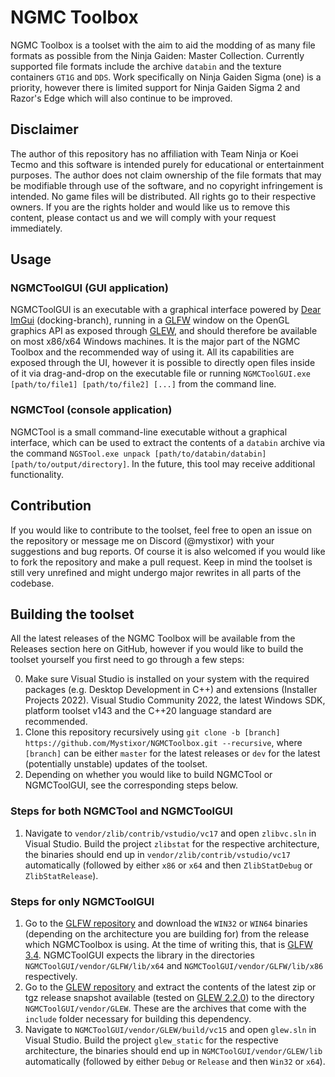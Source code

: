 # NGMC Toolbox

NGMC Toolbox is a toolset with the aim to aid the modding of as many file formats as possible from the Ninja Gaiden: Master Collection. Currently supported file formats include the archive `databin` and the texture containers `GT1G` and `DDS`. Work specifically on Ninja Gaiden Sigma (one) is a priority, however there is limited support for Ninja Gaiden Sigma 2 and Razor's Edge which will also continue to be improved.

## Disclaimer

The author of this repository has no affiliation with Team Ninja or Koei Tecmo and this software is intended purely for educational or entertainment purposes. The author does not claim ownership of the file formats that may be modifiable through use of the software, and no copyright infringement is intended. No game files will be distributed. All rights go to their respective owners. If you are the rights holder and would like us to remove this content, please contact us and we will comply with your request immediately.

## Usage

### NGMCToolGUI (GUI application)

NGMCToolGUI is an executable with a graphical interface powered by [Dear ImGui](https://github.com/ocornut/imgui/tree/docking) (docking-branch), running in a [GLFW](https://github.com/glfw/glfw) window on the OpenGL graphics API as exposed through [GLEW](https://github.com/nigels-com/glew), and should therefore be available on most x86/x64 Windows machines. It is the major part of the NGMC Toolbox and the recommended way of using it. All its capabilities are exposed through the UI, however it is possible to directly open files inside of it via drag-and-drop on the executable file or running `NGMCToolGUI.exe [path/to/file1] [path/to/file2] [...]` from the command line.

### NGMCTool (console application)

NGMCTool is a small command-line executable without a graphical interface, which can be used to extract the contents of a `databin` archive via the command `NGSTool.exe unpack [path/to/databin/databin] [path/to/output/directory]`. In the future, this tool may receive additional functionality.

## Contribution

If you would like to contribute to the toolset, feel free to open an issue on the repository or message me on Discord (@mystixor) with your suggestions and bug reports. Of course it is also welcomed if you would like to fork the repository and make a pull request. Keep in mind the toolset is still very unrefined and might undergo major rewrites in all parts of the codebase.

## Building the toolset

All the latest releases of the NGMC Toolbox will be available from the Releases section here on GitHub, however if you would like to build the toolset yourself you first need to go through a few steps:

0. Make sure Visual Studio is installed on your system with the required packages (e.g. Desktop Development in C++) and extensions (Installer Projects 2022). Visual Studio Community 2022, the latest Windows SDK, platform toolset v143 and the C++20 language standard are recommended.
1. Clone this repository recursively using `git clone -b [branch] https://github.com/Mystixor/NGMCToolbox.git --recursive`, where `[branch]` can be either `master` for the latest releases or `dev` for the latest (potentially unstable) updates of the toolset.
2. Depending on whether you would like to build NGMCTool or NGMCToolGUI, see the corresponding steps below.

### Steps for both NGMCTool and NGMCToolGUI

1. Navigate to `vendor/zlib/contrib/vstudio/vc17` and open `zlibvc.sln` in Visual Studio. Build the project `zlibstat` for the respective architecture, the binaries should end up in `vendor/zlib/contrib/vstudio/vc17` automatically (followed by either `x86` or `x64` and then `ZlibStatDebug` or `ZlibStatRelease`).

### Steps for only NGMCToolGUI

1. Go to the [GLFW repository](https://github.com/glfw/glfw) and download the `WIN32` or `WIN64` binaries (depending on the architecture you are building for) from the release which NGMCToolbox is using. At the time of writing this, that is [GLFW 3.4](https://github.com/glfw/glfw/releases/tag/3.4). NGMCToolGUI expects the library in the directories `NGMCToolGUI/vendor/GLFW/lib/x64` and `NGMCToolGUI/vendor/GLFW/lib/x86` respectively.
2. Go to the [GLEW repository](https://github.com/nigels-com/glew) and extract the contents of the latest zip or tgz release snapshot available (tested on [GLEW 2.2.0](https://github.com/nigels-com/glew/releases/tag/glew-2.2.0)) to the directory `NGMCToolGUI/vendor/GLEW`. These are the archives that come with the `include` folder necessary for building this dependency.
3. Navigate to `NGMCToolGUI/vendor/GLEW/build/vc15` and open `glew.sln` in Visual Studio. Build the project `glew_static` for the respective architecture, the binaries should end up in `NGMCToolGUI/vendor/GLEW/lib` automatically (followed by either `Debug` or `Release` and then `Win32` or `x64`).
